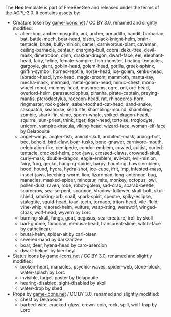 The **Hex** template is part of FreeBeeGee and released under the terms of the AGPL-3.0. It contains assets by:

* Creature token by [game-icons.net](https://game-icons.net/) / CC BY 3.0, renamed and slightly modified:
  * alien-bug, amber-mosquito, ant, archer, armadillo, bandit, barbarian, bat, battle-mech, bear-head, bison, black-knight-helm, brain-tentacle, brute, bully-minion, camel, carnivorous-plant, caveman, ceiling-barnacle, centaur, charging-bull, cobra, deku-tree, devil-mask, dimetrodon, djinn, drakkar-dragon, dwarf-face, eel, elephant-head, fairy, feline, female-vampire, fish-monster, floating-tentacles, gargoyle, giant, goblin-head, golem-head, gorilla, greek-sphinx, griffin-symbol, horned-reptile, horse-head, ice-golem, kenku-head, labrador-head, lynx-head, magic-broom, mammoth, manta-ray, mecha-mask, mermaid, metal-golem-head, mimic-chest, mono-wheel-robot, mummy-head, mushrooms, ogre, oni, orc-head, overlord-helm, parasaurolophus, piranha, pirate-captain, praying-mantis, pterodactylus, raccoon-head, rat, rhinoceros-horn, ringmaster, rock-golem, saber-toothed-cat-head, sand-snake, sasquatch, seahorse, seaturtle, shambling-mound, shambling-zombie, shark-fin, slime, sperm-whale, spiked-dragon-head, squirrel, sun-priest, think, tiger, tiger-head, tortoise, troglodyte, unicorn, vampire-dracula, viking-head, wizard-face, woman-elf-face by Delapouite
  * angel-wings, angler-fish, animal-skull, architect-mask, arcing-bolt, bee, behold, bird-claw, boar-tusks, bone-gnawer,  carnivore-mouth, celebration-fire, centipede, condor-emblem, cowled, cultist, curled-tentacle, cracked-helm, croc-jaws, crossed-claws, crowned-skull, curly-mask, double-dragon, eagle-emblem, evil-bat, evil-minion, fairy, frog, gecko, hanging-spider, harpy, haunting, hawk-emblem, hood, hound, hydra, hydra-shot, ice-cube, ifrit, imp, infested-mass, insect-jaws, leeching-worm, lion, lizardman, long-antennae-bug, manacles, masked-spider, minotaur, mite, monkey, octopus, owl, pollen-dust, raven, robe, robot-golem, sad-crab, scarab-beetle, scarecrow, sea-serpent, scorpion, shadow-follower, skull-bolt, skull-shield, smoking-orb, snail, spark-spirit, spectre, spiky-eclipse, stalagtite, squid-head, toad-teeth, tornado, triton-head, vile-fluid, vine-whip, visored-helm, vulture, wasp-sting, werewolf, winged-cloak, wolf-head, wyvern by Lorc
  * burning-skull, fangs, goat, pegasus, sea-creature, troll by skoll
  * bad-gnome, fomorian, medusa-head, transprent-slime, witch-face by cathelineau
  * brutal-helm, spider-alt by carl-olsen
  * severed-hand by darkzaitzev
  * boar, deer, hyena-head by caro-asercion
  * dwarf-helmet by kier-heyl
* Status icons by [game-icons.net](https://game-icons.net/) / CC BY 3.0, renamed and slightly modified:
  * broken-heart, manacles, psychic-waves, spider-web, stone-block, water-splash by Lorc
  * invisible, target-poster by Delapouite
  * hearing-disabled, sight-disabled by skoll
  * water-drop by sbed
* Props by [game-icons.net](https://game-icons.net/) / CC BY 3.0, renamed and slightly modified:
  * chest by Delapouite
  * barbed-wire, cracked-glass, crown-coin, rock, spill, wolf-trap by Lorc
